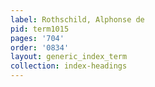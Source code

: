 ```yaml
---
label: Rothschild, Alphonse de
pid: term1015
pages: '704'
order: '0834'
layout: generic_index_term
collection: index-headings
---
```

